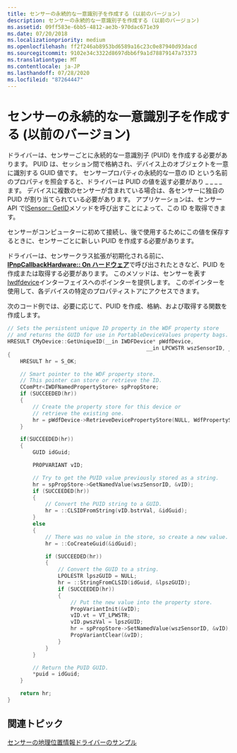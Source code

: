 ```yaml
---
title: センサーの永続的な一意識別子を作成する (以前のバージョン)
description: センサーの永続的な一意識別子を作成する (以前のバージョン)
ms.assetid: 09ff583e-6bb5-4812-ae3b-970dac671e39
ms.date: 07/20/2018
ms.localizationpriority: medium
ms.openlocfilehash: ff2f246ab8953bd6589a16c23c0e87940d93dacd
ms.sourcegitcommit: 9102e34c3322d8697dbb6f9a1d78879147a73373
ms.translationtype: MT
ms.contentlocale: ja-JP
ms.lasthandoff: 07/28/2020
ms.locfileid: "87264447"
---
```

# <a name="creating-a-persistent-unique-identifier-for-a-sensor-previous-version"></a>センサーの永続的な一意識別子を作成する (以前のバージョン)


ドライバーは、センサーごとに永続的な一意識別子 (PUID) を作成する必要があります。 PUID は、セッション間で格納され、デバイス上のオブジェクトを一意に識別する GUID 値です。 センサープロパティの永続的な一意の ID という名前のプロパティを照会すると、ドライバーは PUID の値を返す必要があり \_ \_ \_ \_ ます。 デバイスに複数のセンサーが含まれている場合は、各センサーに独自の PUID が割り当てられている必要があります。 アプリケーションは、センサー API で[ISensor:: GetID](https://go.microsoft.com/fwlink/p/?linkid=157812)メソッドを呼び出すことによって、この ID を取得できます。

センサーがコンピューターに初めて接続し、後で使用するためにこの値を保存するときに、センサーごとに新しい PUID を作成する必要があります。

ドライバーは、センサークラス拡張が初期化される前に、 [**IPnpCallbackHardware:: On ハードウェア**](https://docs.microsoft.com/windows-hardware/drivers/ddi/wudfddi/nf-wudfddi-ipnpcallbackhardware-onpreparehardware)で呼び出されたときなど、PUID を作成または取得する必要があります。 このメソッドは、センサーを表す[Iwdfdevice](https://docs.microsoft.com/windows-hardware/drivers/ddi/wudfddi/nn-wudfddi-iwdfdevice)インターフェイスへのポインターを提供します。 このポインターを使用して、各デバイスの特定のプロパティストアにアクセスできます。

次のコード例では、必要に応じて、PUID を作成、格納、および取得する関数を作成します。

```cpp
// Sets the persistent unique ID property in the WDF property store
// and returns the GUID for use in PortableDeviceValues property bags.
HRESULT CMyDevice::GetUniqueID(__in IWDFDevice* pWdfDevice,
                                            __in LPCWSTR wszSensorID, __out GUID* puid)
{
    HRESULT hr = S_OK;

    // Smart pointer to the WDF property store.
    // This pointer can store or retrieve the ID.
    CComPtr<IWDFNamedPropertyStore> spPropStore;
    if (SUCCEEDED(hr))
    {
        // Create the property store for this device or
        // retrieve the existing one.
        hr = pWdfDevice->RetrieveDevicePropertyStore(NULL, WdfPropertyStoreCreateIfMissing, &spPropStore, NULL);
    }

    if(SUCCEEDED(hr))
    {
        GUID idGuid;

        PROPVARIANT vID;

        // Try to get the PUID value previously stored as a string.
        hr = spPropStore->GetNamedValue(wszSensorID, &vID);
        if (SUCCEEDED(hr))
        {
            // Convert the PUID string to a GUID.
            hr = ::CLSIDFromString(vID.bstrVal, &idGuid);
        }
        else
        {
            // There was no value in the store, so create a new value.
            hr = ::CoCreateGuid(&idGuid);

            if (SUCCEEDED(hr))
            {
                // Convert the GUID to a string.
                LPOLESTR lpszGUID = NULL;
                hr = ::StringFromCLSID(idGuid, &lpszGUID);
                if (SUCCEEDED(hr))
                {
                    // Put the new value into the property store.
                    PropVariantInit(&vID);
                    vID.vt = VT_LPWSTR;
                    vID.pwszVal = lpszGUID;
                    hr = spPropStore->SetNamedValue(wszSensorID, &vID);
                    PropVariantClear(&vID);
                }
            }
        }

        // Return the PUID GUID.
        *puid = idGuid;
    }

    return hr;
}
```

## <a name="related-topics"></a>関連トピック
[センサーの地理位置情報ドライバーのサンプル](https://docs.microsoft.com/windows-hardware/drivers/gnss/sensors-geolocation-driver-sample)



